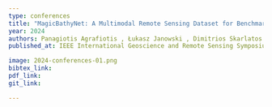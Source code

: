 ```yaml
---
type: conferences
title: "MagicBathyNet: A Multimodal Remote Sensing Dataset for Benchmarking Learning-based Bathymetry and Pixel-based Classification in Shallow Waters"
year: 2024
authors: Panagiotis Agrafiotis , Łukasz Janowski , Dimitrios Skarlatos and Begüm Demir
published_at: IEEE International Geoscience and Remote Sensing Symposium, Athens, Greece, 2024

image: 2024-conferences-01.png
bibtex_link:
pdf_link: 
git_link:

---
```

